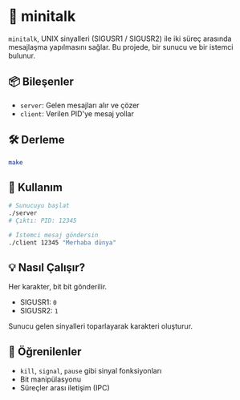 # 📡 minitalk

`minitalk`, UNIX sinyalleri (SIGUSR1 / SIGUSR2) ile iki süreç arasında mesajlaşma yapılmasını sağlar. Bu projede, bir sunucu ve bir istemci bulunur.

## 📦 Bileşenler

- `server`: Gelen mesajları alır ve çözer
- `client`: Verilen PID'ye mesaj yollar

## 🛠️ Derleme

```bash
make
````

## 🚀 Kullanım

```bash
# Sunucuyu başlat
./server
# Çıktı: PID: 12345

# İstemci mesaj göndersin
./client 12345 "Merhaba dünya"
```

## 💡 Nasıl Çalışır?

Her karakter, bit bit gönderilir.

* SIGUSR1: `0`
* SIGUSR2: `1`

Sunucu gelen sinyalleri toparlayarak karakteri oluşturur.

## 🧠 Öğrenilenler

* `kill`, `signal`, `pause` gibi sinyal fonksiyonları
* Bit manipülasyonu
* Süreçler arası iletişim (IPC)
